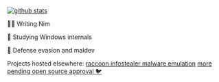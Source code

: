 <!--
**nbaertsch/nbaertsch** is a ✨ _special_ ✨ repository because its `README.md` (this file) appears on your GitHub profile.

Here are some ideas to get you started:

- 🔭 I’m currently working on ...
- 🌱 I’m currently learning ...
- 👯 I’m looking to collaborate on ...
- 🤔 I’m looking for help with ...
- 💬 Ask me about ...
- 📫 How to reach me: ...
- 😄 Pronouns: ...
- ⚡ Fun fact: ...
-->

[![github stats](https://github-readme-stats.vercel.app/api?username=nbaertsch&theme=gruvbox&show_icons=true)](https://github.com/anuraghazra/github-readme-stats)

🐱‍💻 Writing Nim

📖 Studying Windows internals

🥷 Defense evasion and maldev

Projects hosted elsewhere:
[raccoon infostealer malware emulation](https://github.com/humanaoffsec/raccoon-infostealer-emulation)
[more pending open source approval 🐦](...)

